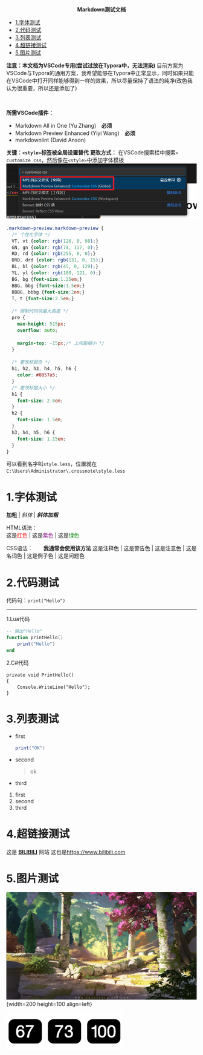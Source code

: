 **<center><BBBG>Markdown测试文档</BBBG></center>**

<!-- TOC -->

- [1.字体测试](#1字体测试)
- [2.代码测试](#2代码测试)
- [3.列表测试](#3列表测试)
- [4.超链接测试](#4超链接测试)
- [5.图片测试](#5图片测试)

<!-- /TOC -->

**<DRD>注意：本文档为VSCode专用(尝试过放在Typora中，无法渲染)</DRD>**
目前方案为VSCode与Typora的通用方案，我希望能够在Typora中正常显示，同时如果只能在VSCode中打开同样能够得到一样的效果，所以尽量保持了语法的纯净<VT>(改色我认为很重要，所以还是添加了)</VT>

<br>

**所需VSCode插件：** 
- Markdown All in One (Yu Zhang)　**<DRD>必须</DRD>**
- Markdown Preview Enhanced (Yiyi Wang)　**<DRD>必须</DRD>**
- markdownlint (David Anson)

**关键：`<style>`标签被全局设置替代**
**更改方式：** 在VSCode搜索栏中搜索`> customize css`，然后像在`<style>`中添加字体模板
![CSS更改方法](Pic/CSS1.png)

``` css
.markdown-preview.markdown-preview {
  /* 个性化字体 */
  VT, vt {color: rgb(126, 0, 98);}
  GN, gn {color: rgb(74, 117, 0);}
  RD, rd {color: rgb(255, 0, 0);}
  DRD, drd {color: rgb(131, 0, 15);}
  BL, bl {color: rgb(45, 0, 129);}
  YL, yl {color: rgb(180, 121, 0);}
  BG, bg {font-size:1.25em;}
  BBG, bbg {font-size:1.5em;}
  BBBG, bbbg {font-size:2em;}
  T, t {font-size:2.5em;}

  /* 限制代码块最大高度 */
  pre {
    max-height: 515px;
    overflow: auto;

    margin-top: -15px;/* 上间距缩小 */
  }
  
  /* 更改标题色 */
  h1, h2, h3, h4, h5, h6 {
    color: #0857a5;
  }
  /* 更改标题大小 */
  h1 {
    font-size: 2.0em;
  }
  h2 {
    font-size: 1.5em;
  }
  h3, h4, h5, h6 {
    font-size: 1.15em;
  }
}
```

可以看到名字叫`style.less`，位置就在`C:\Users\Administrator\.crossnote\style.less`

<!-- 标题开头不能是数字字符，否则无法使用TOC -->
<!-- 但是可以通过手动将某个改为如[1.xxx](#1.xxx)的形式，保存后即可使用 -->
# 1.字体测试

**加粗** | *斜体* | ***斜体加粗***  

HTML语法：  
这是<font color="red">红色</font> | 这是<font color="purple">紫色</font> | 这是<font color="green">绿色</font>  

CSS语法：　　**<VT>我通常会使用该方法</VT>**
这是<VT>注释色</VT> | 这是<RD>警告色</RD> | 这是<DRD>注意色</DRD> | 这是<GN>名词色</GN> | 这是<YL>例子色</YL> | 这是<BL>问题色</BL>

# 2.代码测试

代码句：`print("Hello")`  

---

1.Lua代码

``` lua
-- 输出"Hello"
function printHello()
    print("Hello")
end
```

2.C#代码

``` CSharp
private void PrintHello()
{
    Console.WriteLine("Hello");
}
```

# 3.列表测试

- first
  
    ``` lua
    print("OK")
    ```

- second
    > ok
- third

1. first
2. second
3. third

# 4.超链接测试

这是 **[BILIBILI](https://www.bilibili.com "备注:视频网站")** 网站
这也是<https://www.bilibili.com>

# 5.图片测试

![图片1](Pic/sylvain-sarrailh-lostremains.jpg){width=200 height=100 align=left}

![数字1](Pic/Num67.png) ![数字2](Pic/Num73.png) ![数字3](Pic/Num100.png)
